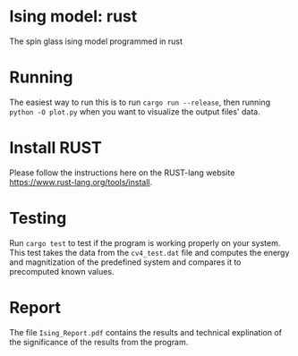 # Ising model: rust
The spin glass ising model programmed in rust

# Running
The easiest way to run this is to run `cargo run --release`, then running `python -O plot.py` when you want to visualize the output files' data.

# Install RUST
Please follow the instructions here on the RUST-lang website https://www.rust-lang.org/tools/install.

# Testing
Run `cargo test` to test if the program is working properly on your system. This test takes the data from the `cv4_test.dat` file and computes the energy and magnitization of the
predefined system and compares it to precomputed known values.

# Report
The file `Ising_Report.pdf` contains the results and technical explination of the significance of the results from the program.
